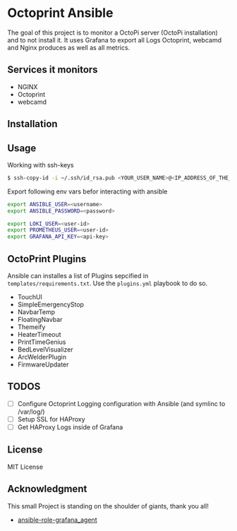 # Octoprint Ansible

The goal of this project is to monitor a OctoPi server (OctoPi installation) and to not install it.
It uses Grafana to export all Logs Octoprint, webcamd and Nginx produces as well as all metrics.


## Services it monitors
- NGINX
- Octoprint
- webcamd

## Installation

## Usage
Working with ssh-keys

```bash
$ ssh-copy-id -i ~/.ssh/id_rsa.pub <YOUR_USER_NAME>@<IP_ADDRESS_OF_THE_SERVER>
```

Export following env vars befor interacting with ansible
```bash
export ANSIBLE_USER=<username>
export ANSIBLE_PASSWORD=<password>

export LOKI_USER=<user-id>
export PROMETHEUS_USER=<user-id>
export GRAFANA_API_KEY=<api-key>
```

## OctoPrint Plugins
Ansible can installes a list of Plugins sepcified in `templates/requirements.txt`.
Use the `plugins.yml` playbook to do so.

- TouchUI
- SimpleEmergencyStop
- NavbarTemp
- FloatingNavbar
- Themeify
- HeaterTimeout
- PrintTimeGenius
- BedLevelVisualizer
- ArcWelderPlugin
- FirmwareUpdater

## TODOS
- [ ] Configure Octoprint Logging configuration with Ansible (and symlinc to /var/log/)
- [ ] Setup SSL for HAProxy
- [ ] Get HAProxy Logs inside of Grafana

## License
MIT License

## Acknowledgment
This small Project is standing on the shoulder of giants, thank you all!
- [ansible-role-grafana_agent](https://github.com/nleiva/ansible-role-grafana_agent)